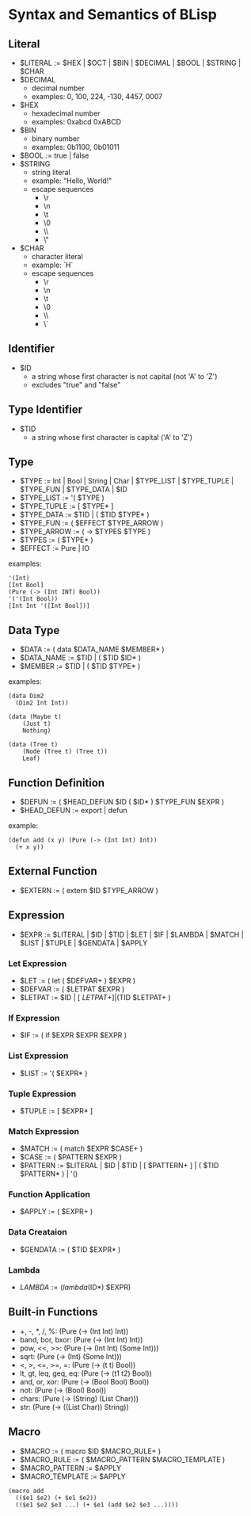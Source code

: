 # Syntax and Semantics of BLisp

## Literal

- $LITERAL := $HEX | $OCT | $BIN | $DECIMAL | $BOOL | $STRING | $CHAR
- $DECIMAL
  - decimal number
  - examples: 0, 100, 224, -130, 4457, 0007
- $HEX
  - hexadecimal number
  - examples: 0xabcd 0xABCD
- $BIN
  - binary number
  - examples: 0b1100, 0b01011
- $BOOL := true | false
- $STRING
  - string literal
  - example: "Hello, World!"
  - escape sequences
    - \r
    - \n
    - \t
    - \0
    - \\\\
    - \\"
- $CHAR
  - character literal
  - example: \`H\`
  - escape sequences
    - \r
    - \n
    - \t
    - \0
    - \\\\
    - \\\`

## Identifier

- $ID
  - a string whose first character is not capital (not 'A' to 'Z')
  - excludes "true" and "false"

## Type Identifier

- $TID
  - a string whose first character is capital ('A' to 'Z')

## Type

- $TYPE := Int | Bool | String | Char | $TYPE_LIST | $TYPE_TUPLE | $TYPE_FUN | $TYPE_DATA | $ID
- $TYPE_LIST := '( $TYPE )
- $TYPE_TUPLE := \[ $TYPE* \]
- $TYPE_DATA := $TID | ( $TID $TYPE* )
- $TYPE_FUN := ( $EFFECT $TYPE_ARROW )
- $TYPE_ARROW := ( -> $TYPES $TYPE )
- $TYPES := ( $TYPE* )
- $EFFECT := Pure | IO

examples:

```common-lisp
'(Int)
[Int Bool]
(Pure (-> (Int INT) Bool))
'('(Int Bool))
[Int Int '([Int Bool])]
```

## Data Type

- $DATA := ( data $DATA_NAME $MEMBER* )
- $DATA_NAME := $TID | ( $TID $ID* )
- $MEMBER := $TID | ( $TID $TYPE* )

examples:

```common-lisp
(data Dim2
  (Dim2 Int Int))

(data (Maybe t)
    (Just t)
    Nothing)

(data (Tree t)
    (Node (Tree t) (Tree t))
    Leaf)
```

## Function Definition

- $DEFUN := ( $HEAD_DEFUN $ID ( $ID* ) $TYPE_FUN $EXPR )
- $HEAD_DEFUN := export | defun

example:

```common-lisp
(defun add (x y) (Pure (-> (Int Int) Int))
  (+ x y))
```

## External Function

- $EXTERN := ( extern $ID $TYPE_ARROW )

## Expression

- $EXPR := $LITERAL | $ID | $TID | $LET | $IF | $LAMBDA | $MATCH | $LIST | $TUPLE | $GENDATA | $APPLY

### Let Expression

- $LET := ( let ( $DEFVAR+ ) $EXPR )
- $DEFVAR := ( $LETPAT $EXPR )
- $LETPAT := $ID | [ $LETPAT+ ] | ($TID $LETPAT+ )

### If Expression

- $IF := ( if $EXPR $EXPR $EXPR )

### List Expression

- $LIST := '( $EXPR* )

### Tuple Expression

- $TUPLE := [ $EXPR* ]

### Match Expression

- $MATCH := ( match $EXPR $CASE+ )
- $CASE := ( $PATTERN $EXPR )
- $PATTERN := $LITERAL | $ID | $TID | \[ $PATTERN+ \] | ( $TID $PATTERN* ) | '()

### Function Application

- $APPLY := ( $EXPR+ )

### Data Creataion

- $GENDATA := ( $TID $EXPR* )

### Lambda

- $LAMBDA := (lambda ($ID*) $EXPR)

## Built-in Functions

- +, -, *, /, %: (Pure (-> (Int Int) Int))
- band, bor, bxor: (Pure (-> (Int Int) Int))
- pow, <<, >>: (Pure (-> (Int Int) (Some Int)))
- sqrt: (Pure (-> (Int) (Some Int)))
- <, >, <=, >=, =: (Pure (-> (t t) Bool))
- lt, gt, leq, geq, eq: (Pure (-> (t1 t2) Bool))
- and, or, xor: (Pure (-> (Bool Bool) Bool))
- not: (Pure (-> (Bool) Bool))
- chars: (Pure (-> (String) (List Char)))
- str: (Pure (-> ((List Char)) String))

## Macro

- $MACRO := ( macro $ID $MACRO_RULE+ )
- $MACRO_RULE := ( $MACRO_PATTERN $MACRO_TEMPLATE )
- $MACRO_PATTERN := $APPLY
- $MACRO_TEMPLATE := $APPLY

```common-lisp
(macro add
  (($e1 $e2) (+ $e1 $e2))
  (($e1 $e2 $e3 ...) (+ $e1 (add $e2 $e3 ...))))
```
